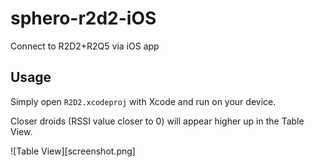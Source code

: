 # sphero-r2d2-iOS
Connect to R2D2+R2Q5 via iOS app

## Usage

Simply open `R2D2.xcodeproj` with Xcode and run on your device.

Closer droids (RSSI value closer to 0) will appear higher up in the Table View.

![Table View][screenshot.png]
